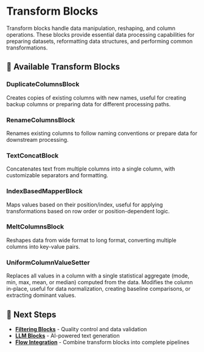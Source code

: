 # Transform Blocks

Transform blocks handle data manipulation, reshaping, and column operations. These blocks provide essential data processing capabilities for preparing datasets, reformatting data structures, and performing common transformations.

## 🔄 Available Transform Blocks

### DuplicateColumnsBlock
Creates copies of existing columns with new names, useful for creating backup columns or preparing data for different processing paths.

### RenameColumnsBlock  
Renames existing columns to follow naming conventions or prepare data for downstream processing.

### TextConcatBlock
Concatenates text from multiple columns into a single column, with customizable separators and formatting.

### IndexBasedMapperBlock
Maps values based on their position/index, useful for applying transformations based on row order or position-dependent logic.

### MeltColumnsBlock
Reshapes data from wide format to long format, converting multiple columns into key-value pairs.

### UniformColumnValueSetter
Replaces all values in a column with a single statistical aggregate (mode, min, max, mean, or median) computed from the data. Modifies the column in-place, useful for data normalization, creating baseline comparisons, or extracting dominant values.


## 🚀 Next Steps

- **[Filtering Blocks](filtering-blocks.md)** - Quality control and data validation
- **[LLM Blocks](llm-blocks.md)** - AI-powered text generation
- **[Flow Integration](../flows/overview.md)** - Combine transform blocks into complete pipelines